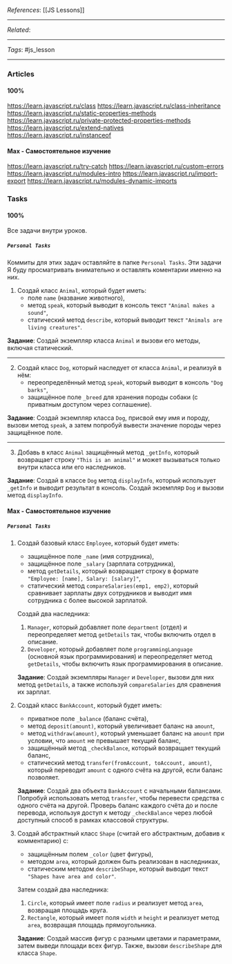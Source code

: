 *References*: [[JS Lessons]]

---
*Related*:  

---
*Tags*: #js_lesson  

---

### Articles

#### 100%

https://learn.javascript.ru/class
https://learn.javascript.ru/class-inheritance
https://learn.javascript.ru/static-properties-methods
https://learn.javascript.ru/private-protected-properties-methods
https://learn.javascript.ru/extend-natives
https://learn.javascript.ru/instanceof
#### Max - Самостоятельное изучение

https://learn.javascript.ru/try-catch
https://learn.javascript.ru/custom-errors
https://learn.javascript.ru/modules-intro
https://learn.javascript.ru/import-export
https://learn.javascript.ru/modules-dynamic-imports
### Tasks

#### 100%

Все задачи внутри уроков. 

#####  `Personal Tasks`

Коммиты для этих задач оставляйте в папке `Personal Tasks`. Эти задачи Я буду просматривать внимательно и оставлять коментарии именно на них.  

1. Создай класс `Animal`, который будет иметь:
	- поле `name` (название животного),
	- метод `speak`, который выводит в консоль текст `"Animal makes a sound"`,
	- статический метод `describe`, который выводит текст `"Animals are living creatures"`.

**Задание**: Создай экземпляр класса `Animal` и вызови его методы, включая статический.

---

2. Создай класс `Dog`, который наследует от класса `Animal`, и реализуй в нём:
	- переопределённый метод `speak`, который выводит в консоль `"Dog barks"`,
	- защищённое поле `_breed` для хранения породы собаки (с приватным доступом через соглашение).

**Задание**: Создай экземпляр класса `Dog`, присвой ему имя и породу, вызови метод `speak`, а затем попробуй вывести значение породы через защищённое поле.

---

3. Добавь в класс `Animal` защищённый метод `_getInfo`, который возвращает строку `"This is an animal"` и может вызываться только внутри класса или его наследников.

**Задание**: Создай в классе `Dog` метод `displayInfo`, который использует `_getInfo` и выводит результат в консоль. Создай экземпляр `Dog` и вызови метод `displayInfo`.

#### Max - Самостоятельное изучение

#####  `Personal Tasks`

1. Создай базовый класс `Employee`, который будет иметь:
	- защищённое поле `_name` (имя сотрудника),
	- защищённое поле `_salary` (зарплата сотрудника),
	- метод `getDetails`, который возвращает строку в формате `"Employee: [name], Salary: [salary]"`,
	- статический метод `compareSalaries(emp1, emp2)`, который сравнивает зарплаты двух сотрудников и выводит имя сотрудника с более высокой зарплатой.

	Создай два наследника:
	1. `Manager`, который добавляет поле `department` (отдел) и переопределяет метод `getDetails` так, чтобы включить отдел в описание.
	2. `Developer`, который добавляет поле `programmingLanguage` (основной язык программирования) и переопределяет метод `getDetails`, чтобы включить язык программирования в описание.
	
	**Задание**: Создай экземпляры `Manager` и `Developer`, вызови для них метод `getDetails`, а также используй `compareSalaries` для сравнения их зарплат.

2. Создай класс `BankAccount`, который будет иметь:
	
	- приватное поле `_balance` (баланс счёта),
	- метод `deposit(amount)`, который увеличивает баланс на `amount`,
	- метод `withdraw(amount)`, который уменьшает баланс на `amount` при условии, что `amount` не превышает текущий баланс,
	- защищённый метод `_checkBalance`, который возвращает текущий баланс,
	- статический метод `transfer(fromAccount, toAccount, amount)`, который переводит `amount` с одного счёта на другой, если баланс позволяет.
	
	**Задание**: Создай два объекта `BankAccount` с начальными балансами. Попробуй использовать метод `transfer`, чтобы перевести средства с одного счёта на другой. Проверь баланс каждого счёта до и после перевода, используя доступ к методу `_checkBalance` через любой доступный способ в рамках классовой структуры.
	
3. Создай абстрактный класс `Shape` (считай его абстрактным, добавив к комментарию) с:

	- защищённым полем `_color` (цвет фигуры),
	- методом `area`, который должен быть реализован в наследниках,
	- статическим методом `describeShape`, который выводит текст `"Shapes have area and color"`.
	
	Затем создай два наследника:
	
	1. `Circle`, который имеет поле `radius` и реализует метод `area`, возвращая площадь круга.
	2. `Rectangle`, который имеет поля `width` и `height` и реализует метод `area`, возвращая площадь прямоугольника.
	
	**Задание**: Создай массив фигур с разными цветами и параметрами, затем выведи площади всех фигур. Также, вызови `describeShape` для класса `Shape`.




